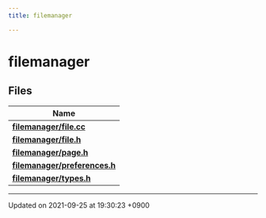 ```yaml
---
title: filemanager

---
```


# filemanager



## Files

| Name           |
| -------------- |
| **[filemanager/file.cc](Files/file_8cc.md#file-file.cc)**  |
| **[filemanager/file.h](Files/file_8h.md#file-file.h)**  |
| **[filemanager/page.h](Files/page_8h.md#file-page.h)**  |
| **[filemanager/preferences.h](Files/preferences_8h.md#file-preferences.h)**  |
| **[filemanager/types.h](Files/types_8h.md#file-types.h)**  |






-------------------------------

Updated on 2021-09-25 at 19:30:23 +0900
